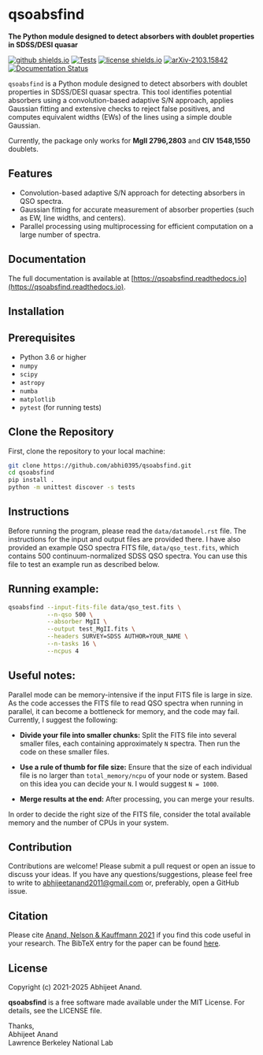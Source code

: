 qsoabsfind
============

**The Python module designed to detect absorbers with doublet properties in SDSS/DESI quasar**

[![github shields.io](https://img.shields.io/badge/GitHub-abhi0395%2Fqsoabsfind-blue.svg?style=flat)](https://github.com/abhi0395/qsoabsfind)
[![Tests](https://github.com/abhi0395/qsoabsfind/actions/workflows/tests.yml/badge.svg)](https://github.com/abhi0395/qsoabsfind/actions)
[![license shields.io](http://img.shields.io/badge/license-MIT-blue.svg?style=flat)](https://github.com/abhi0395/qsoabsfind/blob/main/LICENSE)
[![arXiv-2103.15842](http://img.shields.io/badge/arXiv-2103.15842-orange.svg?style=flat)](https://arxiv.org/abs/2103.15842)
[![Documentation Status](https://readthedocs.org/projects/qsoabsfind/badge/?version=latest)](https://qsoabsfind.readthedocs.io/en/latest/?badge=latest)

`qsoabsfind` is a Python module designed to detect absorbers with doublet properties in SDSS/DESI quasar spectra. This tool identifies potential absorbers using a convolution-based adaptive S/N approach, applies Gaussian fitting and extensive checks to reject false positives, and computes equivalent widths (EWs) of the lines using a simple double Gaussian.

Currently, the package only works for **MgII 2796,2803** and **CIV 1548,1550** doublets.

Features
--------

- Convolution-based adaptive S/N approach for detecting absorbers in QSO spectra.
- Gaussian fitting for accurate measurement of absorber properties (such as EW, line widths, and centers).
- Parallel processing using multiprocessing for efficient computation on a large number of spectra.

Documentation
-------------

The full documentation is available at [https://qsoabsfind.readthedocs.io](https://qsoabsfind.readthedocs.io).

Installation
------------

Prerequisites
-------------

- Python 3.6 or higher
- `numpy`
- `scipy`
- `astropy`
- `numba`
- `matplotlib`
- `pytest` (for running tests)

Clone the Repository
--------------------

First, clone the repository to your local machine:

```sh
git clone https://github.com/abhi0395/qsoabsfind.git
cd qsoabsfind
pip install .
python -m unittest discover -s tests

```

Instructions
-------------

Before running the program, please read the `data/datamodel.rst` file. The instructions for the input and output files are provided there. I have also provided an example QSO spectra FITS file, `data/qso_test.fits`, which contains 500 continuum-normalized SDSS QSO spectra. You can use this file to test an example run as described below.

Running example:
----------------

```sh
qsoabsfind --input-fits-file data/qso_test.fits \
           --n-qso 500 \
           --absorber MgII \
           --output test_MgII.fits \
           --headers SURVEY=SDSS AUTHOR=YOUR_NAME \
           --n-tasks 16 \
           --ncpus 4
```

Useful notes:
-------------

Parallel mode can be memory-intensive if the input FITS file is large in size. As the code accesses the FITS file to read QSO spectra when running in parallel, it can become a bottleneck for memory, and the code may fail. Currently, I suggest the following:

- **Divide your file into smaller chunks:** Split the FITS file into several smaller files, each containing approximately `N` spectra. Then run the code on these smaller files.

- **Use a rule of thumb for file size:** Ensure that the size of each individual file is no larger than `total_memory/ncpu` of your node or system. Based on this idea you can decide your `N`. I would suggest `N = 1000`.

- **Merge results at the end:** After processing, you can merge your results.

In order to decide the right size of the FITS file, consider the total available memory and the number of CPUs in your system.

Contribution
------------

Contributions are welcome! Please submit a pull request or open an issue to discuss your ideas. If you have any questions/suggestions, please feel free to write to abhijeetanand2011@gmail.com or, preferably, open a GitHub issue.

Citation
--------

Please cite [Anand, Nelson & Kauffmann 2021](https://arxiv.org/abs/2103.15842) if you find this code useful in your research. The BibTeX entry for the paper can be found [here](https://ui.adsabs.harvard.edu/abs/2021MNRAS.504...65A/exportcitation).


License
-------

Copyright (c) 2021-2025 Abhijeet Anand.  

**qsoabsfind** is a free software made available under the MIT License. For details, see the LICENSE file.


Thanks,  
Abhijeet Anand  
Lawrence Berkeley National Lab  
